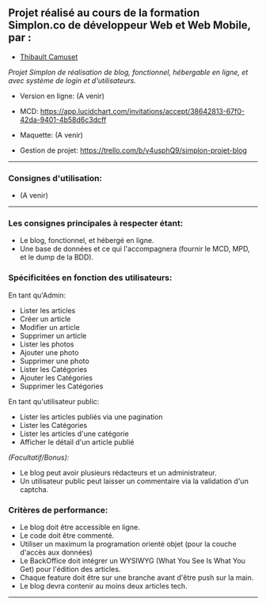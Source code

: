 ## Projet réalisé au cours de la formation Simplon.co de développeur Web et Web Mobile, par :

- [Thibault Camuset](https://github.com/Thibault-Camuset)

*Projet Simplon de réalisation de blog, fonctionnel, hébergable en ligne, et avec système de login et d'utilisateurs.*


- Version en ligne: (A venir)

- MCD: https://app.lucidchart.com/invitations/accept/38642813-67f0-42da-9401-4b58d6c3dcff

- Maquette: (A venir)

- Gestion de projet: https://trello.com/b/v4usphQ9/simplon-projet-blog

---

### Consignes d'utilisation:

- (A venir)

---

### Les consignes principales à respecter étant:

- Le blog, fonctionnel, et hébergé en ligne.
- Une base de données et ce qui l'accompagnera (fournir le MCD, MPD, et le dump de la BDD).



### Spécificitées en fonction des utilisateurs:

En tant qu'Admin:

- Lister les articles
- Créer un article
- Modifier un article
- Supprimer un article
- Lister les photos
- Ajouter une photo
- Supprimer une photo
- Lister les Catégories
- Ajouter les Catégories
- Supprimer les Catégories

En tant qu'utilisateur public:

- Lister les articles publiés via une pagination
- Lister les Catégories
- Lister les articles d'une catégorie
- Afficher le détail d'un article publié

*(Facultatif/Bonus):*
- Le blog peut avoir plusieurs rédacteurs et un administrateur.
- Un utilisateur public peut laisser un commentaire via la validation d'un captcha.

### Critères de performance:

- Le blog doit être accessible en ligne.
- Le code doit être commenté.
- Utiliser un maximum la programation orienté objet (pour la couche d'accès aux données)
- Le BackOffice doit intégrer un WYSIWYG (What You See Is What You Get) pour l'édition des articles.
- Chaque feature doit être sur une branche avant d'être push sur la main.
- Le blog devra contenir au moins deux articles tech.



---
